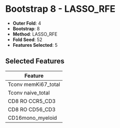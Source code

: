 # Bootstrap 8 - LASSO_RFE

- **Outer Fold**: 4
- **Bootstrap**: 8
- **Method**: LASSO_RFE
- **Fold Seed**: 52
- **Features Selected**: 5

## Selected Features

| Feature |
|---------|
| Tconv memKi67_total |
| Tconv naive_total |
| CD8 RO CCR5_CD3 |
| CD8 RO CD56_CD3 |
| CD16mono_myeloid |
